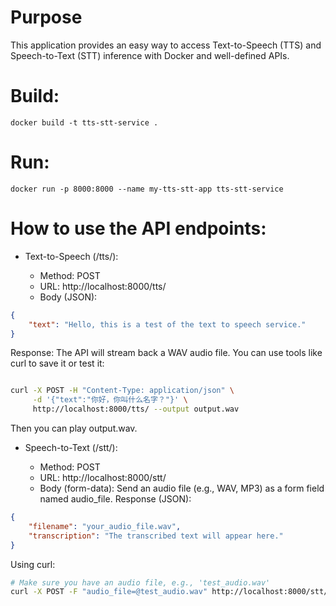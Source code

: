 # Purpose

This application provides an easy way to access Text-to-Speech (TTS) and Speech-to-Text (STT) inference with Docker and well-defined APIs.

# Build:

```batch
docker build -t tts-stt-service .
```

# Run:

```batch
docker run -p 8000:8000 --name my-tts-stt-app tts-stt-service
```

# How to use the API endpoints:

* Text-to-Speech (/tts/):

    * Method: POST
    * URL: http://localhost:8000/tts/
    * Body (JSON):

```JSON
{
    "text": "Hello, this is a test of the text to speech service."
}
```

Response: The API will stream back a WAV audio file. You can use tools like curl to save it or test it:

```Bash

curl -X POST -H "Content-Type: application/json" \
     -d '{"text":"你好，你叫什么名字？"}' \
     http://localhost:8000/tts/ --output output.wav
```

Then you can play output.wav.

* Speech-to-Text (/stt/):

    * Method: POST
    * URL: http://localhost:8000/stt/
    * Body (form-data): Send an audio file (e.g., WAV, MP3) as a form field named audio_file.
Response (JSON):

```JSON
{
    "filename": "your_audio_file.wav",
    "transcription": "The transcribed text will appear here."
}
```

Using curl:

```Bash
# Make sure you have an audio file, e.g., 'test_audio.wav'
curl -X POST -F "audio_file=@test_audio.wav" http://localhost:8000/stt/
